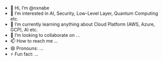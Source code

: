 - 👋 Hi, I’m @nxnabe
- 👀 I’m interested in AI, Security, Low-Level Layer, Quantum Computing etc.
- 🌱 I’m currently learning anything about Cloud Platform (AWS, Azure, GCP), AI etc.
- 💞️ I’m looking to collaborate on ...
- 📫 How to reach me ...
- 😄 Pronouns: ... 
- ⚡ Fun fact: ...

<!---
nxnabe/nxnabe is a ✨ special ✨ repository because its `README.md` (this file) appears on your GitHub profile.
You can click the Preview link to take a look at your changes.
--->
